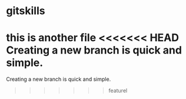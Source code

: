 # gitskills
this is another file
<<<<<<< HEAD
Creating a new branch is quick and simple.
=======
Creating a new branch is quick and simple.
>>>>>>> featurel


